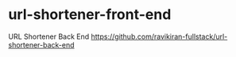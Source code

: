 # url-shortener-front-end

URL Shortener Back End https://github.com/ravikiran-fullstack/url-shortener-back-end
